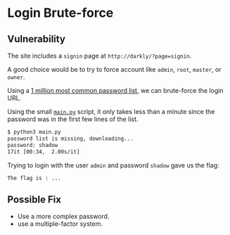 # Login Brute-force

## Vulnerability

The site includes a `signin` page at `http://darkly/?page=signin`.

A good choice would be to try to force account like `admin`, `root`, `master`, or `owner`.

Using a [1 million most common password list](https://github.com/danielmiessler/SecLists/blob/master/Passwords/Common-Credentials/10-million-password-list-top-10000.txt), we can brute-force the login URL.

Using the small [`main.py`](./main.py) script, it only takes less than a minute since the password was in the first few lines of the list.
```bash
$ python3 main.py
password list is missing, downloading...
password: shadow       
17it [00:34,  2.00s/it]
```

Trying to login with the user `admin` and password `shadow` gave us the flag:
```
The flag is : ... 
```

## Possible Fix

- Use a more complex password.
- use a multiple-factor system.
